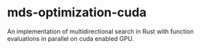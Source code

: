 # mds-optimization-cuda
An implementation of multidirectional search in Rust with function evaluations in parallel on cuda enabled GPU.

